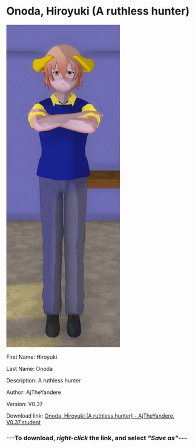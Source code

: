 # Onoda, Hiroyuki (A ruthless hunter)

<img src = "https://raw.githubusercontent.com/Arbiter1223/Daigaku-Gurashi-Custom-Students/master/Students/Files/Onoda%2C%20Hiroyuki%20(A%20ruthless%20hunter).png">

First Name: Hiroyuki

Last Name: Onoda

Description: A ruthless hunter

Author: AjTheYandere

Version: V0.37

Download link: <a href="https://raw.githubusercontent.com/Arbiter1223/Daigaku-Gurashi-Custom-Students/master/Students/Files/Onoda%2C%20Hiroyuki%20(A%20ruthless%20hunter)%20-%20AjTheYandere%2C%20V0.37.student">Onoda, Hiroyuki (A ruthless hunter) - AjTheYandere, V0.37.student</a>

### ---**To download, _right-click_ the link, and select _"Save as"_**---
